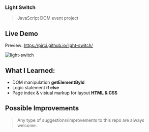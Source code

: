 ### Light Switch
> JavaScript DOM event project

## Live Demo

Preview: https://pirci.github.io/light-switch/

![light-switch](i)

## What I Learned:

- DOM manipulation **getElementById**
- Logic statement **if else**
- Page index & visiual markup for layout **HTML & CSS**

## Possible Improvements

> Any type of suggestions/improvements to this repo are always welcome.
